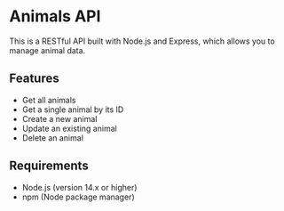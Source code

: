 # Animals API

This is a RESTful API built with Node.js and Express, which allows you to manage animal data.

## Features

- Get all animals
- Get a single animal by its ID
- Create a new animal
- Update an existing animal
- Delete an animal

## Requirements

- Node.js (version 14.x or higher)
- npm (Node package manager)

